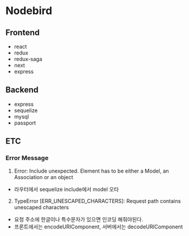 # Nodebird

## Frontend

- react
- redux
- redux-saga
- next
- express

## Backend

- express
- sequelize
- mysql
- passport

## ETC

### Error Message

1. Error: Include unexpected. Element has to be either a Model, an Association or an object

- 라우터에서 sequelize include에서 model 오타

2. TypeError [ERR_UNESCAPED_CHARACTERS]: Request path contains unescaped characters

- 요청 주소에 한글이나 특수문자가 있으면 인코딩 해줘야된다.
- 프론트에서는 encodeURIComponent, 서버에서는 decodeURIComponent

